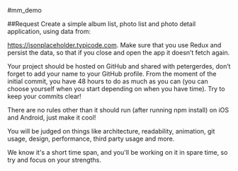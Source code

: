  #mm_demo


 ##Request
 Create a simple album list, photo list and photo detail application, using data from:

https://jsonplaceholder.typicode.com. Make sure that you use Redux and persist the data, so that if you close and open the app it doesn’t fetch again.

Your project should be hosted on GitHub and shared with petergerdes, don’t forget to add your name to your GitHub profile. From the moment of the initial commit, you have 48 hours to do as much as you can (you can choose yourself when you start depending on when you have time). Try to keep your commits clear!

There are no rules other than it should run (after running npm install) on iOS and Android, just make it cool!

You will be judged on things like architecture, readability, animation, git usage, design, performance, third party usage and more.

We know it's a short time span, and you'll be working on it in spare time, so try and focus on your strengths.
